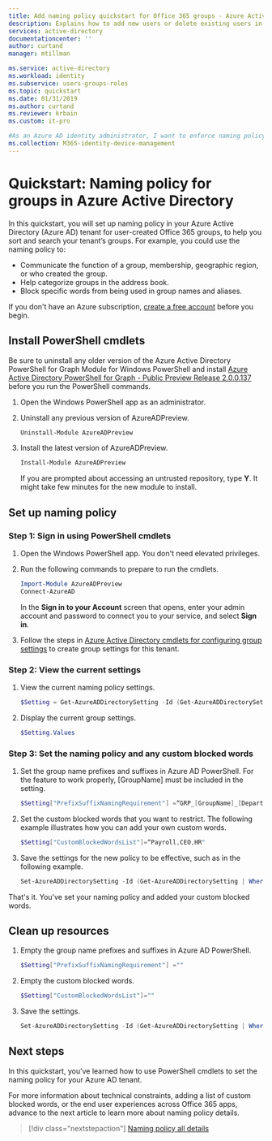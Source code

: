 ```yaml
---
title: Add naming policy quickstart for Office 365 groups - Azure Active Directory | Microsoft Docs
description: Explains how to add new users or delete existing users in Azure Active Directory
services: active-directory
documentationcenter: ''
author: curtand
manager: mtillman

ms.service: active-directory
ms.workload: identity
ms.subservice: users-groups-roles
ms.topic: quickstart
ms.date: 01/31/2019
ms.author: curtand
ms.reviewer: krbain
ms.custom: it-pro

#As an Azure AD identity administrator, I want to enforce naming policy on self-service groups, to help me sort and search in my tenant’s user-created groups. 
ms.collection: M365-identity-device-management
---
```

# Quickstart: Naming policy for groups in Azure Active Directory

In this quickstart, you will set up naming policy in your Azure Active Directory (Azure AD) tenant for user-created Office 365 groups, to help you sort and search your tenant’s groups. For example, you could use the naming policy to:

* Communicate the function of a group, membership, geographic region, or who created the group.
* Help categorize groups in the address book.
* Block specific words from being used in group names and aliases.

If you don't have an Azure subscription, [create a free account](https://azure.microsoft.com/free/) before you begin.

## Install PowerShell cmdlets

Be sure to uninstall any older version of the Azure Active Directory PowerShell for Graph Module for Windows PowerShell and install [Azure Active Directory PowerShell for Graph - Public Preview Release 2.0.0.137](https://www.powershellgallery.com/packages/AzureADPreview/2.0.0.137) before you run the PowerShell commands. 

1. Open the Windows PowerShell app as an administrator.
2. Uninstall any previous version of AzureADPreview.
  

   ```powershell
   Uninstall-Module AzureADPreview
   ```

3. Install the latest version of AzureADPreview.
  

   ```powershell
   Install-Module AzureADPreview
   ```

   If you are prompted about accessing an untrusted repository, type **Y**. It might take few minutes for the new module to install.

## Set up naming policy

### Step 1: Sign in using PowerShell cmdlets

1. Open the Windows PowerShell app. You don't need elevated privileges.

2. Run the following commands to prepare to run the cmdlets.
  

   ```powershell
   Import-Module AzureADPreview
   Connect-AzureAD
   ```

   In the **Sign in to your Account** screen that opens, enter your admin account and password to connect you to your service, and select **Sign in**.

3. Follow the steps in [Azure Active Directory cmdlets for configuring group settings](groups-settings-cmdlets.md) to create group settings for this tenant.

### Step 2: View the current settings

1. View the current naming policy settings.
  

   ```powershell
   $Setting = Get-AzureADDirectorySetting -Id (Get-AzureADDirectorySetting | Where-Object -Property DisplayName -Value "Group.Unified" -EQ).id
   ```

  
2. Display the current group settings.
  

   ```powershell
   $Setting.Values
   ```

  

### Step 3: Set the naming policy and any custom blocked words

1. Set the group name prefixes and suffixes in Azure AD PowerShell. For the feature to work properly, [GroupName] must be included in the setting.
  

   ```powershell
   $Setting["PrefixSuffixNamingRequirement"] =“GRP_[GroupName]_[Department]"
   ```

  
2. Set the custom blocked words that you want to restrict. The following example illustrates how you can add your own custom words.
  

   ```powershell
   $Setting["CustomBlockedWordsList"]=“Payroll,CEO,HR"
   ```

  
3. Save the settings for the new policy to be effective, such as in the following example.
  

   ```powershell
   Set-AzureADDirectorySetting -Id (Get-AzureADDirectorySetting | Where-Object -Property DisplayName -Value "Group.Unified" -EQ).id -DirectorySetting $Setting
   ```

  
That's it. You've set your naming policy and added your custom blocked words.

## Clean up resources

1. Empty the group name prefixes and suffixes in Azure AD PowerShell.
  

   ```powershell
   $Setting["PrefixSuffixNamingRequirement"] =""
   ```

  
2. Empty the custom blocked words.
  

   ```powershell
   $Setting["CustomBlockedWordsList"]=""
   ```

  
3. Save the settings.
  

   ```powershell
   Set-AzureADDirectorySetting -Id (Get-AzureADDirectorySetting | Where-Object -Property DisplayName -Value "Group.Unified" -EQ).id -DirectorySetting $Setting
   ```

## Next steps

In this quickstart, you’ve learned how to use PowerShell cmdlets to set the naming policy for your Azure AD tenant.

For more information about technical constraints, adding a list of custom blocked words, or the end user experiences across Office 365 apps, advance to the next article to learn more about naming policy details.
> [!div class="nextstepaction"]
> [Naming policy all details](groups-naming-policy.md)